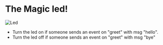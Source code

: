 # The Magic led!

![Led](https://www.arduino.cc/en/uploads/Tutorial/ExampleCircuit_bb.png)

- Turn the led on if someone sends an event on "greet" with msg "hello".
- Turn the led off if someone sends an event on "greet" with msg "bye"
